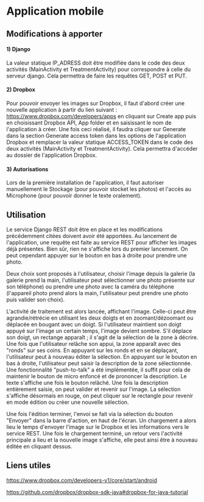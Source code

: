 # Application mobile

## Modifications à apporter

#### 1) Django

La valeur statique IP_ADRESS doit être modifiée dans le code des deux activités (MainActivity et TreatmentActivity) pour correspondre à celle du serveur django. Cela permettra de faire les requêtes GET, POST et PUT.
  
#### 2) Dropbox

Pour pouvoir envoyer les images sur Dropbox, il faut d'abord créer une nouvelle application à partir du lien suivant : https://www.dropbox.com/developers/apps en cliquant sur Create app puis en choisissant Dropbox API, App folder et en saisissant le nom de l'application à créer. Une fois ceci réalisé, il faudra cliquer sur Generate dans la section Generate access token dans les options de l'application Dropbox et remplacer la valeur statique ACCESS_TOKEN dans le code des deux activités (MainActivity et TreatmentActivity). Cela permettra d'accéder au dossier de l'application Dropbox.

#### 3) Autorisations

Lors de la première installation de l'application, il faut autoriser manuellement le Stockage (pour pouvoir stocket les photos) et l'accès au Microphone (pour pouvoir donner le texte oralement). 


## Utilisation

Le service Django REST doit être en place et les modifications précédemment citées doivent avoir été apportées. Au lancement de l'application, une requête est faite au service REST pour afficher les images déjà présentes. Bien sûr, rien ne s'affiche lors du premier lancement. On peut cependant appuyer sur le bouton en bas à droite pour prendre une photo. 

Deux choix sont proposés à l'utilisateur, choisir l'image depuis la galerie (la galerie prend la main, l'utilisateur peut sélectionner une photo présente sur son téléphone) ou prendre une photo avec la caméra du téléphone (l'appareil photo prend alors la main, l'utilisateur peut prendre une photo puis valider son choix).

L'activité de traitement est alors lancée, affichant l'image. Celle-ci peut être agrandie/rétrécie en utilisant les deux doigts et en zoomant/dézoomant ou déplacée en bougant avec un doigt. Si l'utilisateur maintient son doigt appuyé sur l'image un certain temps, l'image devient sombre. S'il déplace son doigt, un rectange apparaît ; il s'agit de la sélection de la zone à décrire. Une fois que l'utilisateur relâche son appui, la zone apparaît avec des "ronds" sur ses coins. En appuyant sur les ronds et en se déplaçant, l'utilisateur peut à nouveau éditer la sélection. En appuyant sur le bouton en bas à droite, l'utilisateur peut saisir la description de la zone sélectionnée. Une fonctionnalité "push-to-talk" a été implémentée, il suffit pour cela de maintenir le bouton de micro enfoncé et de prononcer la description. Le texte s'affiche une fois le bouton relâché. Une fois la description entièrement saisie, on peut valider et revenir sur l'image. La sélection s'affiche désormais en rouge, on peut cliquer sur le rectangle pour revenir en mode édition ou créer une nouvelle sélection.

Une fois l'édition terminer, l'envoi se fait via la sélection du bouton "Envoyer" dans la barre d'action, en haut de l'écran. Un chargement a alors lieu le temps d'envoyer l'image sur le Dropbox et les informations vers le service REST. Une fois le chargement terminé, un retour vers l'activité principale a lieu et la nouvelle image s'affiche, elle peut ainsi être à nouveau éditée en cliquant dessus.

## Liens utiles

https://www.dropbox.com/developers-v1/core/start/android

https://github.com/dropbox/dropbox-sdk-java#dropbox-for-java-tutorial
